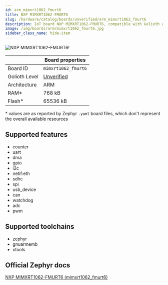 ```yaml
---
id: arm_mimxrt1062_fmurt6
title: NXP MIMXRT1062-FMURT6
slug: /hardware/catalog/boards/unverified/arm_mimxrt1062_fmurt6
description: IoT board NXP MIMXRT1062-FMURT6, compatible with Golioth at unverified level.
image: /img/boards/arm/mimxrt1062_fmurt6.jpg
sidebar_class_name: hide-item
---
```


[//]: # (This is an auto-generated file, do not edit! Changes to it will be lost upon re-generation)

![NXP MIMXRT1062-FMURT6!](/img/boards/arm/mimxrt1062_fmurt6.jpg "NXP MIMXRT1062-FMURT6")

|                | Board properties     |
| -------------  | -------------------- |
| Board ID       | `mimxrt1062_fmurt6` |
| Golioth Level  | [Unverified](/hardware#unverified-boards) |
| Architecture   | ARM |
| RAM*           | 768 kB |
| Flash*         | 65536 kB |

\* values are as reported by Zephyr `.yaml` board files, which don't represent the overall available resources



## Supported features

* counter
* uart
* dma
* gpio
* i2c
* netif:eth
* sdhc
* spi
* usb_device
* can
* watchdog
* adc
* pwm

## Supported toolchains

* zephyr
* gnuarmemb
* xtools

## Official Zephyr docs

[NXP MIMXRT1062-FMURT6 (mimxrt1062_fmurt6)](https://docs.zephyrproject.org/latest/boards/arm/mimxrt1062_fmurt6/doc/index.html)
